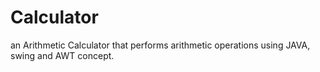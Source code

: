 # Calculator
an Arithmetic Calculator that performs arithmetic operations using JAVA, swing and AWT concept.
